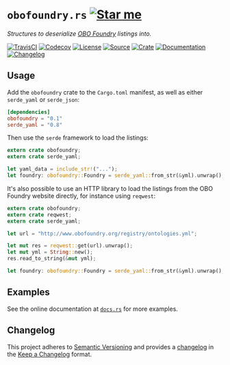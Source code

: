 # `obofoundry.rs` [![Star me](https://img.shields.io/github/stars/althonos/obofoundry.rs.svg?style=social&label=Star&maxAge=3600)](https://github.com/althonos/obofoundry.rs/stargazers)

*Structures to deserialize [OBO Foundry] listings into.*

[OBO Foundry]: http://www.obofoundry.org/


[![TravisCI](https://img.shields.io/travis/althonos/obofoundry.rs/master.svg?maxAge=600&style=flat-square)](https://travis-ci.org/althonos/obofoundry.rs/branches)
[![Codecov](https://img.shields.io/codecov/c/gh/althonos/obofoundry.rs/master.svg?style=flat-square&maxAge=600)](https://codecov.io/gh/althonos/obofoundry.rs)
[![License](https://img.shields.io/badge/license-MIT-blue.svg?style=flat-square&maxAge=2678400)](https://choosealicense.com/licenses/mit/)
[![Source](https://img.shields.io/badge/source-GitHub-303030.svg?maxAge=2678400&style=flat-square)](https://github.com/althonos/obofoundry.rs)
[![Crate](https://img.shields.io/crates/v/obofoundry.svg?maxAge=600&style=flat-square)](https://crates.io/crates/obofoundry)
[![Documentation](https://img.shields.io/badge/docs.rs-latest-4d76ae.svg?maxAge=2678400&style=flat-square)](https://docs.rs/obofoundry)
[![Changelog](https://img.shields.io/badge/keep%20a-changelog-8A0707.svg?maxAge=2678400&style=flat-square)](https://github.com/althonos/obofoundry.rs/blob/master/CHANGELOG.md)


## Usage

Add the `obofoundry` crate to the `Cargo.toml` manifest, as well as either
`serde_yaml` or `serde_json`:

```toml
[dependencies]
obofoundry = "0.1"
serde_yaml = "0.8"
```

Then use the `serde` framework to load the listings:

```rust
extern crate obofoundry;
extern crate serde_yaml;

let yaml_data = include_str!("...");
let foundry: obofoundry::Foundry = serde_yaml::from_str(&yml).unwrap();
```

It's also possible to use an HTTP library to load the listings from the OBO Foundry
website directly, for instance using `reqwest`:

```rust
extern crate obofoundry;
extern crate reqwest;
extern crate serde_yaml;

let url = "http://www.obofoundry.org/registry/ontologies.yml";

let mut res = reqwest::get(url).unwrap();
let mut yml = String::new();
res.read_to_string(&mut yml);

let foundry: obofoundry::Foundry = serde_yaml::from_str(&yml).unwrap();
```

## Examples

See the online documentation at [`docs.rs`](https://docs.rs/obofoundry) for more examples.

## Changelog

This project adheres to [Semantic Versioning](http://semver.org/spec/v2.0.0.html)
and provides a [changelog](https://github.com/althonos/obofoundry.rs/blob/master/CHANGELOG.md)
in the [Keep a Changelog](http://keepachangelog.com/en/1.0.0/) format.

